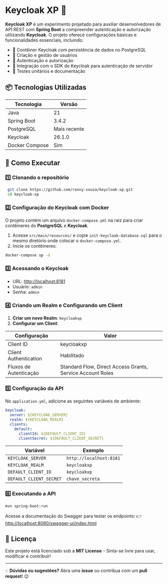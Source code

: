 # Keycloak XP 🚀

**Keycloak XP** é um experimento projetado para auxiliar desenvolvedores de API REST com **Spring Boot** a compreender autenticação e autorização utilizando **Keycloak**. O projeto oferece configurações básicas e funcionalidades essenciais, incluindo:

- 🐳 Contêiner Keycloak com persistência de dados no PostgreSQL
- 🔐 Criação e gestão de usuários
- 🔑 Autenticação e autorização
- 📌 Integração com o SDK do Keycloak para autenticação de servidor
- 🧪 Testes unitários e documentação

## 📦 Tecnologias Utilizadas

| Tecnologia     | Versão       |
| -------------- | ------------ |
| Java           | 21           |
| Spring Boot    | 3.4.2        |
| PostgreSQL     | Mais recente |
| Keycloak       | 26.1.0       |
| Docker Compose | Sim          |

## 🚀 Como Executar

### 1️⃣ Clonando o repositório

```sh
 git clone https://github.com/ronny-souza/keycloak-xp.git
 cd keycloak-xp
```

### 2️⃣ Configuração do Keycloak com Docker

O projeto contém um arquivo `docker-compose.yml` na raiz para criar contêineres do **PostgreSQL** e **Keycloak**.

1. Acesse `src/main/resources/` e copie `init-keycloak-database.sql` para o mesmo diretório onde colocar o `docker-compose.yml`.
2. Inicie os contêineres:

```sh
docker-compose up -d
```

### 3️⃣ Acessando o Keycloak

- URL: [http://localhost:8181](http://localhost:8181)
- Usuário: `admin`
- Senha: `admin`

### 4️⃣ Criando um Realm e Configurando um Client

1. **Criar um novo Realm**: `keycloakxp`
2. **Configurar um Client**:

| Configuração           | Valor                                                      |
| ---------------------- | ---------------------------------------------------------- |
| Client ID              | keycloakxp                                                 |
| Client Authentication  | Habilitado                                                 |
| Fluxos de Autenticação | Standard Flow, Direct Access Grants, Service Account Roles |

### 5️⃣ Configuração da API

No `application.yml`, adicione as seguintes variáveis de ambiente:

```yaml
keycloak:
  server: ${KEYCLOAK_SERVER}
  realm: ${KEYCLOAK_REALM}
  clients:
    default:
      clientId: ${DEFAULT_CLIENT_ID}
      clientSecret: ${DEFAULT_CLIENT_SECRET}
```

| Variável                | Exemplo                 |
| ----------------------- | ----------------------- |
| `KEYCLOAK_SERVER`       | `http://localhost:8181` |
| `KEYCLOAK_REALM`        | `keycloakxp`            |
| `DEFAULT_CLIENT_ID`     | `keycloakxp`            |
| `DEFAULT_CLIENT_SECRET` | `chave_secreta`         |

### 6️⃣ Executando a API

```sh
mvn spring-boot:run
```

Acesse a documentação do Swagger para testar os endpoints: 👉 [http://localhost:8080/swagger-ui/index.html](http://localhost:8080/swagger-ui/index.html)

## 📄 Licença

Este projeto está licenciado sob a **MIT License** - Sinta-se livre para usar, modificar e contribuir!

---

💡 **Dúvidas ou sugestões?** Abra uma **issue** ou contribua com um **pull request**! 😉

